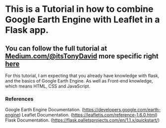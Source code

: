 # This is a Tutorial in how to combine Google Earth Engine with Leaflet in a Flask app.

## You can follow the full tutorial at [Medium.com/@itsTonyDavid](https://medium.com/@itsTonyDavid) more specific right [here](https://medium.com/@itsTonyDavid)

For this tutorial, I am expecting that you already have knowledge with flask, and the basics of Google Earth Engine. As well as Front-end knowledge, which means HTML, CSS and JavaScript.

### References

Google Earth Engine Documentation. (https://developers.google.com/earth-engine)
Leaflet Documentation. (https://leafletjs.com/reference-1.6.0.html)
Flask Documentation. (https://flask.palletsprojects.com/en/1.1.x/quickstart/)
